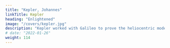 ```yaml
---
title: "Kepler, Johannes"
linkTitle: Kepler
heading: "Enlightened"
image: "/covers/kepler.jpg"
description: "Kepler worked with Galileo to prove the heliocentric model of the universe."
# date: "2022-01-26"
weight: 114
---
```



 <!-- Like Pythagoras and Socrates, he viewed the universe as a harmony of music which he expressed in geometric shapes. His work combined astronomy and astrology. This makes him one of the foundations for Material Superphysics which can cross over to Social and Bio Superphysics, through the effect of stars on the behavior of life-forms such as humans and viruses (semi-lifeforms). This is different from current astronomy which is totally separated and unrelated to society or health -->